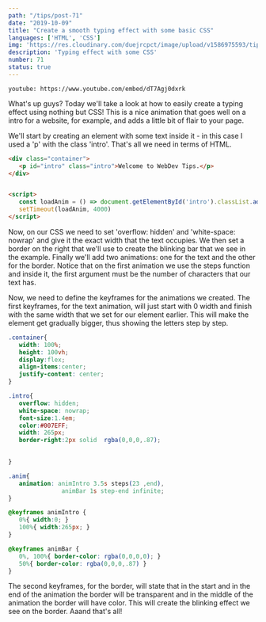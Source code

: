 ```yaml
---
path: "/tips/post-71"
date: "2019-10-09"
title: "Create a smooth typing effect with some basic CSS"
languages: ['HTML', 'CSS']
img: 'https://res.cloudinary.com/duejrcpct/image/upload/v1586975593/tips/71-1_sbu4y0.png'
description: 'Typing effect with some CSS'
number: 71
status: true
---
```


`youtube: https://www.youtube.com/embed/dT7Agj0dxrk`

What's up guys?
Today we'll take a look at how to easily create a typing effect using nothing but CSS! This is a nice animation that goes well on a intro for a website, for example, and adds a little bit of flair to your page.

We'll start by creating an element with some text inside it - in this case I used a 'p' with the class 'intro'. That's all we need in terms of HTML.

 ```html
<div class="container">
    <p id="intro" class="intro">Welcome to WebDev Tips.</p>
</div>


<script>
    const loadAnim = () => document.getElementById('intro').classList.add('anim')
    setTimeout(loadAnim, 4000)
</script>
 ```

Now, on our CSS we need to set 'overflow: hidden' and 'white-space: nowrap' and give it the exact width that the text occupies. We then set a border on the right that we'll use to create the blinking bar that we see in the example. Finally we'll add two animations: one for the text and the other for the border. Notice that on the first animation we use the steps function and inside it, the first argument must be the number of characters that our text has.

Now, we need to define the keyframes for the animations we created. The first keyframes, for the text animation, will just start with 0 width and finish with the same width that we set for our element earlier. This will make the element get gradually bigger, thus showing the letters step by step.

 ```css
.container{
    width: 100%;
    height: 100vh;
    display:flex;
    align-items:center;
    justify-content: center;
}

.intro{
    overflow: hidden;
    white-space: nowrap;
    font-size:1.4em;
    color:#007EFF;
    width: 265px;
    border-right:2px solid  rgba(0,0,0,.87);
    

}

.anim{
    animation: animIntro 3.5s steps(23 ,end), 
                animBar 1s step-end infinite;
}

@keyframes animIntro {
    0%{ width:0; }
    100%{ width:265px; }
}

@keyframes animBar {
    0%, 100%{ border-color: rgba(0,0,0,0); }
    50%{ border-color: rgba(0,0,0,.87) }
}
 ```

The second keyframes, for the border, will state that in the start and in the end of the animation the border will be transparent and in the middle of the animation the border will have color. This will create the blinking effect we see on the border.  Aaand that's all!